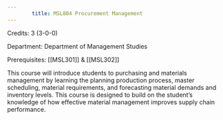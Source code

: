 ```yaml
---
        title: MSL804 Procurement Management
---
```

Credits: 3 (3-0-0)

Department: Department of Management Studies

Prerequisites: [[MSL301]] & [[MSL302]]

This course will introduce students to purchasing and materials management by learning the planning production process, master scheduling, material requirements, and forecasting material demands and inventory levels. This course is designed to build on the student’s knowledge of how effective material management improves supply chain performance.